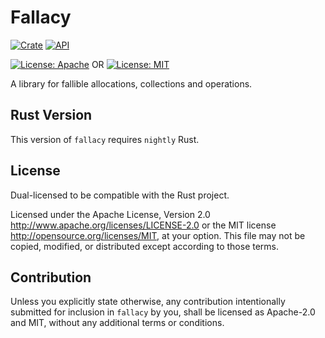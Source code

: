 # Fallacy

[![Crate](https://img.shields.io/crates/v/fallacy.svg)](https://crates.io/crates/fallacy)
[![API](https://docs.rs/fallacy/badge.svg)](https://docs.rs/fallacy)

[![License: Apache](https://img.shields.io/badge/License-Apache%202.0-red.svg)](LICENSE-APACHE)
OR
[![License: MIT](https://img.shields.io/badge/license-MIT-blue.svg)](LICENSE-MIT)

A library for fallible allocations, collections and operations.

## Rust Version

This version of `fallacy` requires `nightly` Rust.

## License

Dual-licensed to be compatible with the Rust project.

Licensed under the Apache License, Version 2.0
http://www.apache.org/licenses/LICENSE-2.0 or the MIT license
http://opensource.org/licenses/MIT, at your
option. This file may not be copied, modified, or distributed
except according to those terms.

## Contribution

Unless you explicitly state otherwise, any contribution intentionally submitted
for inclusion in `fallacy` by you, shall be licensed as Apache-2.0 and MIT, without any additional
terms or conditions.
